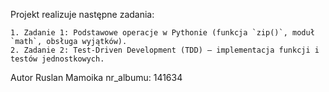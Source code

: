 Projekt realizuje następne zadania:

	1. Zadanie 1: Podstawowe operacje w Pythonie (funkcja `zip()`, moduł `math`, obsługa wyjątków).
	2. Zadanie 2: Test-Driven Development (TDD) – implementacja funkcji i testów jednostkowych.
   
Autor
Ruslan Mamoika 
nr_albumu: 141634
